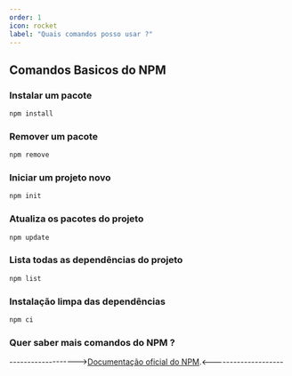 ```yaml
---
order: 1
icon: rocket
label: "Quais comandos posso usar ?"
---
```


<!-- Ultima atualização: 24/09/2023 -->
<!-- Autor(es): Araújo -->

## Comandos Basicos do NPM

### Instalar um pacote

```bash
npm install 
```
### Remover um pacote

```bash
npm remove
```

### Iniciar um projeto novo

```bash
npm init
```

### Atualiza os pacotes do projeto

```bash
npm update
```

### Lista todas as dependências do projeto

```bash
npm list
```

### Instalação limpa das dependências 

```bash
npm ci
```

### Quer saber mais comandos do NPM ?

------------------->[Documentação oficial do NPM](https://docs.npmjs.com/).<--------------------